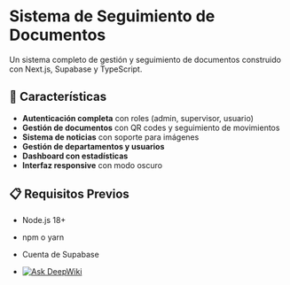 # Sistema de Seguimiento de Documentos

Un sistema completo de gestión y seguimiento de documentos construido con Next.js, Supabase y TypeScript.

## 🚀 Características

- **Autenticación completa** con roles (admin, supervisor, usuario)
- **Gestión de documentos** con QR codes y seguimiento de movimientos
- **Sistema de noticias** con soporte para imágenes
- **Gestión de departamentos y usuarios**
- **Dashboard con estadísticas**
- **Interfaz responsive** con modo oscuro

## 📋 Requisitos Previos

- Node.js 18+ 
- npm o yarn
- Cuenta de Supabase

- [![Ask DeepWiki](https://deepwiki.com/badge.svg)](https://deepwiki.com/HcVm/NEWDOCS-REVISION-FINAL)
